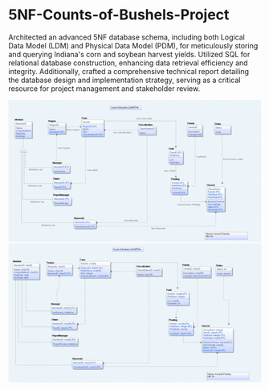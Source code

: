 # 5NF-Counts-of-Bushels-Project
Architected an advanced 5NF database schema, including both Logical Data Model (LDM) and Physical Data Model (PDM), for meticulously storing and querying Indiana's corn and soybean harvest yields. Utilized SQL for relational database construction, enhancing data retrieval efficiency and integrity. Additionally, crafted a comprehensive technical report detailing the database design and implementation strategy, serving as a critical resource for project management and stakeholder review.

![LDM_Final](/Images/LDM_Final.png)
![PDM_Final](/Images/PDM_Final.png)
